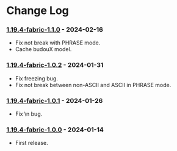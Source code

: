 # Change Log

### [1.19.4-fabric-1.1.0](https://github.com/KatatsumuriPan/BetterLineBreak/releases/tag/1.19.4-fabric-1.1.0) - 2024-02-16

- Fix not break with PHRASE mode.
- Cache budouX model.

### [1.19.4-fabric-1.0.2](https://github.com/KatatsumuriPan/BetterLineBreak/releases/tag/1.19.4-fabric-1.0.2) - 2024-01-31

- Fix freezing bug.
- Fix not break between non-ASCII and ASCII in PHRASE mode.

### [1.19.4-fabric-1.0.1](https://github.com/KatatsumuriPan/BetterLineBreak/releases/tag/1.19.4-fabric-1.0.1) - 2024-01-26

- Fix \n bug.

### [1.19.4-fabric-1.0.0](https://github.com/KatatsumuriPan/BetterLineBreak/releases/tag/1.19.4-fabric-1.0.0) - 2024-01-14

- First release.
